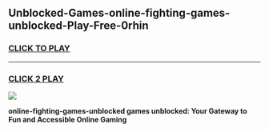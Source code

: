 
## Unblocked-Games-online-fighting-games-unblocked-Play-Free-0rhin
<h3>
<a href="https://premium76.site?title=online-fighting-games-unblocked&ref=20A">CLICK TO PLAY</a></h3>
<hr>

<h3>
<a href="https://premium76.site?title=online-fighting-games-unblocked&ref=20A">CLICK 2 PLAY</a>
  
</h3>

<a href="https://premium76.site?title=online-fighting-games-unblocked&ref=20A"><img src="https://clearcache.store/games.png"></a>


**online-fighting-games-unblocked games unblocked: Your Gateway to Fun and Accessible Online Gaming**
